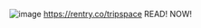 ![image](https://github.com/noxiousvoid/noxiousvoid/assets/139924655/03ea12f6-e6ce-4fb8-98f9-308837affde5)
https://rentry.co/tripspace READ! NOW!
